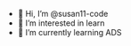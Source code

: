 - 👋 Hi, I’m @susan11-code
- 👀 I’m interested in learn
- 🌱 I’m currently learning ADS
<!---
susan11-code/susan11-code is a ✨ special ✨ repository because its `README.md` (this file) appears on your GitHub profile.
You can click the Preview link to take a look at your changes.
--->
